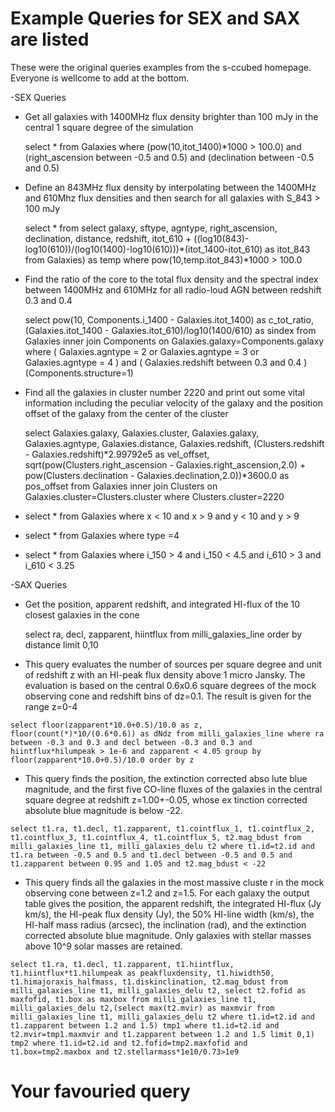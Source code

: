 # Example Queries for SEX and SAX are listed
These were the original queries examples from the s-ccubed homepage. Everyone is wellcome to add at the bottom.

-SEX Queries

   - Get all galaxies with 1400MHz flux density brighter than 100 mJy in the central 1 square degree of the simulation   
    
      select * from Galaxies where (pow(10,itot_1400)*1000 > 100.0) and (right_ascension between -0.5 and 0.5) and (declination between -0.5 and 0.5)

   - Define an 843MHz flux density by interpolating between the 1400MHz and 610Mhz flux densities and then search for all galaxies with S_843 > 100 mJy
    
      select * from select galaxy, sftype, agntype, right_ascension, declination, distance, redshift, itot_610 + ((log10(843)-log10(610))/(log10(1400)-log10(610)))*(itot_1400-itot_610) as itot_843 from Galaxies) as temp where pow(10,temp.itot_843)*1000 > 100.0
      
   - Find the ratio of the core to the total flux density and the spectral index between 1400MHz and 610MHz for all radio-loud AGN between redshift 0.3 and 0.4
    
      select pow(10, Components.i_1400 - Galaxies.itot_1400) as c_tot_ratio, (Galaxies.itot_1400 - Galaxies.itot_610)/log10(1400/610) as sindex from Galaxies inner join Components on Galaxies.galaxy=Components.galaxy where ( Galaxies.agntype = 2 or Galaxies.agntype = 3 or Galaxies.agntype = 4 ) and ( Galaxies.redshift  between 0.3 and 0.4 ) (Components.structure=1)
      
   - Find all the galaxies in cluster number 2220 and print out some vital information including the peculiar velocity of the galaxy and the position offset of the galaxy from the center of the cluster
    
      select Galaxies.galaxy, Galaxies.cluster, Galaxies.galaxy, Galaxies.agntype, Galaxies.distance, Galaxies.redshift, (Clusters.redshift - Galaxies.redshift)*2.99792e5 as vel_offset, sqrt(pow(Clusters.right_ascension - Galaxies.right_ascension,2.0) + pow(Clusters.declination - Galaxies.declination,2.0))*3600.0 as pos_offset from Galaxies inner join Clusters on Galaxies.cluster=Clusters.cluster where Clusters.cluster=2220

   - select * from Galaxies where x < 10 and x > 9 and y < 10 and y > 9
    
   - select * from Galaxies where type =4
    
   - select * from Galaxies where i_150 > 4 and i_150 < 4.5 and i_610 > 3 and i_610 < 3.25


-SAX Queries

   - Get the position, apparent redshift, and integrated HI-flux of the 10 closest galaxies in the cone
     
     select ra, decl, zapparent, hiintflux from milli_galaxies_line order by distance limit 0,10
     
   - This query evaluates the number of sources per square degree and unit of redshift z with an HI-peak flux density above 1 micro Jansky. The evaluation is based on the central 0.6x0.6 square degrees of the mock observing cone and redshift bins of dz=0.1. The result is given for the range z=0-4
     
    select floor(zapparent*10.0+0.5)/10.0 as z, floor(count(*)*10/(0.6*0.6)) as dNdz from milli_galaxies_line where ra between -0.3 and 0.3 and decl between -0.3 and 0.3 and hiintflux*hilumpeak > 1e-6 and zapparent < 4.05 group by floor(zapparent*10.0+0.5)/10.0 order by z

    
   - This query finds the position, the extinction corrected abso
lute blue magnitude, and the first five CO-line fluxes of the galaxies in the central square degree at redshift z=1.00+-0.05, whose ex
tinction corrected absolute blue magnitude is below -22.

    select t1.ra, t1.decl, t1.zapparent, t1.cointflux_1, t1.cointflux_2, t1.cointflux_3, t1.cointflux_4, t1.cointflux_5, t2.mag_bdust from milli_galaxies_line t1, milli_galaxies_delu t2 where t1.id=t2.id and t1.ra between -0.5 and 0.5 and t1.decl between -0.5 and 0.5 and t1.zapparent between 0.95 and 1.05 and t2.mag_bdust < -22
   
   - This query finds all the galaxies in the most massive cluste r in the mock observing cone between z=1.2 and z=1.5. For each galaxy the output table gives the position, the apparent redshift, the integrated HI-flux (Jy km/s), the HI-peak flux density (Jy), the 50% HI-line width (km/s), the HI-half mass radius (arcsec), the inclination (rad), and the extinction corrected absolute blue magnitude. Only galaxies with stellar masses above 10^9 solar masses are retained.
     
    select t1.ra, t1.decl, t1.zapparent, t1.hiintflux, t1.hiintflux*t1.hilumpeak as peakfluxdensity, t1.hiwidth50, t1.himajoraxis_halfmass, t1.diskinclination, t2.mag_bdust from milli_galaxies_line t1, milli_galaxies_delu t2, select t2.fofid as maxfofid, t1.box as maxbox from milli_galaxies_line t1, milli_galaxies_delu t2,(select max(t2.mvir) as maxmvir from milli_galaxies_line t1, milli_galaxies_delu t2 where t1.id=t2.id and t1.zapparent between 1.2 and 1.5) tmp1 where t1.id=t2.id and t2.mvir=tmp1.maxmvir and t1.zapparent between 1.2 and 1.5 limit 0,1) tmp2 where t1.id=t2.id and t2.fofid=tmp2.maxfofid and t1.box=tmp2.maxbox and t2.stellarmass*1e10/0.73>1e9

# Your favouried query
